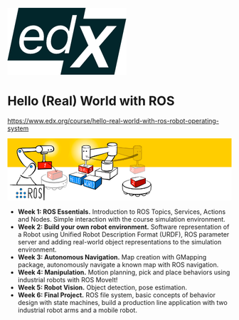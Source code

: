 ![](2020-12-31-11-58-58.png)
# Hello (Real) World with ROS
<https://www.edx.org/course/hello-real-world-with-ros-robot-operating-system>

![](2020-12-31-11-57-38.png)



- **Week 1: ROS Essentials.** Introduction to ROS Topics, Services, Actions and Nodes. Simple interaction with the course simulation environment.
- **Week 2: Build your own robot environment.** Software representation of a Robot using Unified Robot Description Format (URDF), ROS parameter server and adding real-world object representations to the simulation environment.
- **Week 3: Autonomous Navigation.** Map creation with GMapping package, autonomously navigate a known map with ROS navigation.
- **Week 4: Manipulation.** Motion planning, pick and place behaviors using industrial robots with ROS MoveIt!
- **Week 5: Robot Vision.** Object detection, pose estimation.
- **Week 6: Final Project.** ROS file system, basic concepts of behavior design with state machines, build a production line application with two industrial robot arms and a mobile robot.